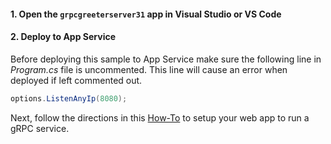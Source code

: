 #### 1. Open the `grpcgreeterserver31` app in Visual Studio or VS Code
#### 2. Deploy to App Service
Before deploying this sample to App Service make sure the following line in *Program.cs* file is uncommented.  This line will cause an error when deployed if left commented out.

```c#
options.ListenAnyIp(8080);
```
Next, follow the directions in this [How-To](https://github.com/Azure/app-service-linux-docs/blob/master/HowTo/gRPC/use_gRPC_with_dotnet.md) to setup your web app to run a gRPC service.  